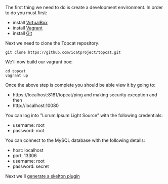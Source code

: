
The first thing we need to do is create a development environment. In order to do you must first:

* install [VirtualBox](https://www.virtualbox.org/)
* install [Vagrant](https://www.vagrantup.com)
* install [Git](https://git-scm.com/)

Next we need to clone the Topcat repository:

	git clone https://github.com/icatproject/topcat.git

We'll now build our vagrant box:

	cd topcat
	vagrant up


Once the above step is complete you should be able view it by going to:

* https://localhost:8181/topcat/ping and making security exception and then
* http://localhost:10080

You can log into "Lorum Ipsum Light Source" with the following credentials:

* username: root
* password: root

You can connect to the MySQL database with the following details:

* host: localhost
* port: 13306
* username: root
* password: secret

Next we'll [generate a skelton plugin](tutorial-generating-a-skeleton-plugin.html)